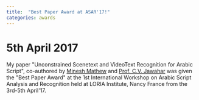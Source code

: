 ```yaml
---
title:  "Best Paper Award at ASAR'17!"
categories: awards
---
```


# 5th April 2017

My paper "Unconstrained Scenetext and VideoText Recognition for Arabic Script", co-authored by [Minesh Mathew](https://mineshmathew.github.io/) and [Prof. C.V. Jawahar](http://cvit.iiit.ac.in/people/faculty/people/faculty/cvit-faculty/jawahar) was given the "Best Paper Award" at the 1st International Workshop on Arabic Script Analysis and Recognition held at LORIA Institute, Nancy France from the 3rd-5th April'17. 
